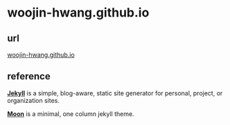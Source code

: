 # woojin-hwang.github.io

## url

[woojin-hwang.github.io](https://woojin-hwang.github.io)

## reference

**[Jekyll](https://jekyllrb.com)** is a simple, blog-aware, static site generator for personal, project, or organization sites.

**[Moon](https://taylantatli.github.io/Moon)** is a minimal, one column jekyll theme.
